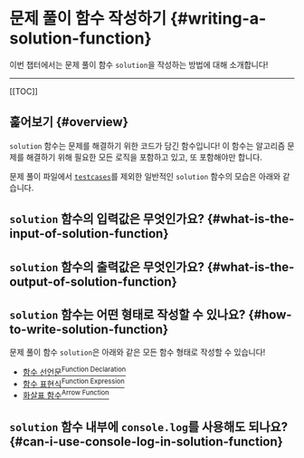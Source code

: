 # 문제 풀이 함수 작성하기 {#writing-a-solution-function}

이번 챕터에서는 문제 풀이 함수 `solution`을 작성하는 방법에 대해 소개합니다!

---

[[TOC]]

## 훑어보기 {#overview}

`solution` 함수는 문제를 해결하기 위한 코드가 담긴 함수입니다! 이 함수는 알고리즘 문제를 해결하기 위해 필요한 모든 로직을 포함하고 있고, 또 포함해야만 합니다.

문제 풀이 파일에서 [`testcases`](writing-test-cases)를 제외한 일반적인 `solution` 함수의 모습은 아래와 같습니다.

<!-- @include: @/shared/solution-file-example-min.ko.md -->

## `solution` 함수의 입력값은 무엇인가요? {#what-is-the-input-of-solution-function}

## `solution` 함수의 출력값은 무엇인가요? {#what-is-the-output-of-solution-function}

## `solution` 함수는 어떤 형태로 작성할 수 있나요? {#how-to-write-solution-function}

문제 풀이 함수 `solution`은 아래와 같은 모든 함수 형태로 작성할 수 있습니다!

- [함수 선언문<sup>Function Declaration</sup>](https://developer.mozilla.org/ko/docs/Web/JavaScript/Reference/Statements/function)
- [함수 표현식<sup>Function Expression</sup>](https://developer.mozilla.org/ko/docs/Web/JavaScript/Reference/Operators/function)
- [화살표 함수<sup>Arrow Function</sup>](https://developer.mozilla.org/ko/docs/Web/JavaScript/Reference/Functions/Arrow_functions)

## `solution` 함수 내부에 `console.log`를 사용해도 되나요? {#can-i-use-console-log-in-solution-function}
